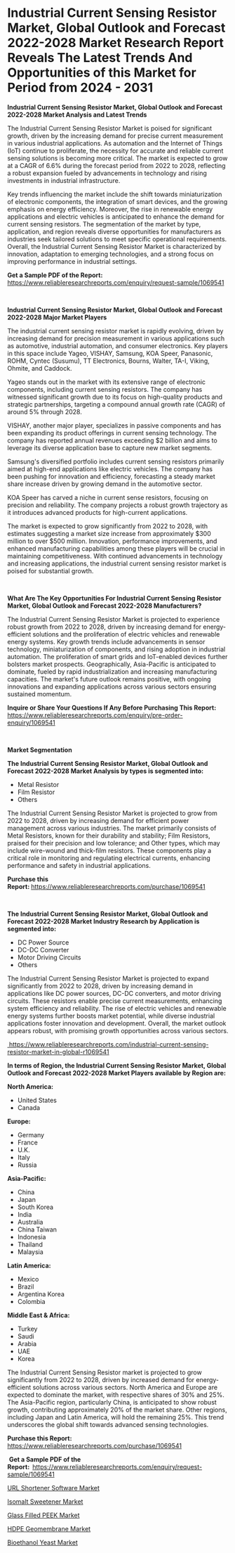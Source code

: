 <p><h1>Industrial Current Sensing Resistor Market, Global Outlook and Forecast 2022-2028 Market Research Report Reveals The Latest Trends And Opportunities of this Market for Period from 2024 - 2031</h1></p><p><strong>Industrial Current Sensing Resistor Market, Global Outlook and Forecast 2022-2028 Market Analysis and Latest Trends</strong></p>
<p><p>The Industrial Current Sensing Resistor Market is poised for significant growth, driven by the increasing demand for precise current measurement in various industrial applications. As automation and the Internet of Things (IoT) continue to proliferate, the necessity for accurate and reliable current sensing solutions is becoming more critical. The market is expected to grow at a CAGR of 6.6% during the forecast period from 2022 to 2028, reflecting a robust expansion fueled by advancements in technology and rising investments in industrial infrastructure.</p><p>Key trends influencing the market include the shift towards miniaturization of electronic components, the integration of smart devices, and the growing emphasis on energy efficiency. Moreover, the rise in renewable energy applications and electric vehicles is anticipated to enhance the demand for current sensing resistors. The segmentation of the market by type, application, and region reveals diverse opportunities for manufacturers as industries seek tailored solutions to meet specific operational requirements. Overall, the Industrial Current Sensing Resistor Market is characterized by innovation, adaptation to emerging technologies, and a strong focus on improving performance in industrial settings.</p></p>
<p><strong>Get a Sample PDF of the Report:&nbsp;</strong> <a href="https://www.reliableresearchreports.com/enquiry/request-sample/1069541">https://www.reliableresearchreports.com/enquiry/request-sample/1069541</a></p>
<p>&nbsp;</p>
<p><strong>Industrial Current Sensing Resistor Market, Global Outlook and Forecast 2022-2028 Major Market Players</strong></p>
<p><p>The industrial current sensing resistor market is rapidly evolving, driven by increasing demand for precision measurement in various applications such as automotive, industrial automation, and consumer electronics. Key players in this space include Yageo, VISHAY, Samsung, KOA Speer, Panasonic, ROHM, Cyntec (Susumu), TT Electronics, Bourns, Walter, TA-I, Viking, Ohmite, and Caddock.</p><p>Yageo stands out in the market with its extensive range of electronic components, including current sensing resistors. The company has witnessed significant growth due to its focus on high-quality products and strategic partnerships, targeting a compound annual growth rate (CAGR) of around 5% through 2028.</p><p>VISHAY, another major player, specializes in passive components and has been expanding its product offerings in current sensing technology. The company has reported annual revenues exceeding $2 billion and aims to leverage its diverse application base to capture new market segments.</p><p>Samsung's diversified portfolio includes current sensing resistors primarily aimed at high-end applications like electric vehicles. The company has been pushing for innovation and efficiency, forecasting a steady market share increase driven by growing demand in the automotive sector.</p><p>KOA Speer has carved a niche in current sense resistors, focusing on precision and reliability. The company projects a robust growth trajectory as it introduces advanced products for high-current applications.</p><p>The market is expected to grow significantly from 2022 to 2028, with estimates suggesting a market size increase from approximately $300 million to over $500 million. Innovation, performance improvements, and enhanced manufacturing capabilities among these players will be crucial in maintaining competitiveness. With continued advancements in technology and increasing applications, the industrial current sensing resistor market is poised for substantial growth.</p></p>
<p>&nbsp;</p>
<p><strong>What Are The Key Opportunities For Industrial Current Sensing Resistor Market, Global Outlook and Forecast 2022-2028 Manufacturers?</strong></p>
<p><p>The Industrial Current Sensing Resistor Market is projected to experience robust growth from 2022 to 2028, driven by increasing demand for energy-efficient solutions and the proliferation of electric vehicles and renewable energy systems. Key growth trends include advancements in sensor technology, miniaturization of components, and rising adoption in industrial automation. The proliferation of smart grids and IoT-enabled devices further bolsters market prospects. Geographically, Asia-Pacific is anticipated to dominate, fueled by rapid industrialization and increasing manufacturing capacities. The market's future outlook remains positive, with ongoing innovations and expanding applications across various sectors ensuring sustained momentum.</p></p>
<p><strong>Inquire or Share Your Questions If Any Before Purchasing This Report:</strong> <a href="https://www.reliableresearchreports.com/enquiry/pre-order-enquiry/1069541">https://www.reliableresearchreports.com/enquiry/pre-order-enquiry/1069541</a></p>
<p>&nbsp;</p>
<p><strong>Market Segmentation</strong></p>
<p><strong>The Industrial Current Sensing Resistor Market, Global Outlook and Forecast 2022-2028 Market Analysis by types is segmented into:</strong></p>
<p><ul><li>Metal Resistor</li><li>Film Resistor</li><li>Others</li></ul></p>
<p><p>The Industrial Current Sensing Resistor Market is projected to grow from 2022 to 2028, driven by increasing demand for efficient power management across various industries. The market primarily consists of Metal Resistors, known for their durability and stability; Film Resistors, praised for their precision and low tolerance; and Other types, which may include wire-wound and thick-film resistors. These components play a critical role in monitoring and regulating electrical currents, enhancing performance and safety in industrial applications.</p></p>
<p><strong>Purchase this Report:&nbsp;</strong><a href="https://www.reliableresearchreports.com/purchase/1069541">https://www.reliableresearchreports.com/purchase/1069541</a></p>
<p>&nbsp;</p>
<p><strong>The Industrial Current Sensing Resistor Market, Global Outlook and Forecast 2022-2028 Market Industry Research by Application is segmented into:</strong></p>
<p><ul><li>DC Power Source</li><li>DC-DC Converter</li><li>Motor Driving Circuits</li><li>Others</li></ul></p>
<p><p>The Industrial Current Sensing Resistor Market is projected to expand significantly from 2022 to 2028, driven by increasing demand in applications like DC power sources, DC-DC converters, and motor driving circuits. These resistors enable precise current measurements, enhancing system efficiency and reliability. The rise of electric vehicles and renewable energy systems further boosts market potential, while diverse industrial applications foster innovation and development. Overall, the market outlook appears robust, with promising growth opportunities across various sectors.</p></p>
<p><a href="https://www.reliableresearchreports.com/industrial-current-sensing-resistor-market-in-global-r1069541">&nbsp;https://www.reliableresearchreports.com/industrial-current-sensing-resistor-market-in-global-r1069541</a></p>
<p><strong>In terms of Region, the Industrial Current Sensing Resistor Market, Global Outlook and Forecast 2022-2028 Market Players available by Region are:</strong></p>
<p>
    <p> <strong> North America: </strong>
        <ul>
            <li>United States</li>
            <li>Canada</li>
        </ul>
        </p> 
    <p> <strong> Europe: </strong>
        <ul>
            <li>Germany</li>
            <li>France</li>
            <li>U.K.</li>
            <li>Italy</li>
            <li>Russia</li>
        </ul>
        </p> 
    <p> <strong> Asia-Pacific: </strong>
        <ul>
            <li>China</li>
            <li>Japan</li>
            <li>South Korea</li>
            <li>India</li>
            <li>Australia</li>
            <li>China Taiwan</li>
            <li>Indonesia</li>
            <li>Thailand</li>
            <li>Malaysia</li>
        </ul>
        </p> 
    <p> <strong> Latin America: </strong>
        <ul>
            <li>Mexico</li>
            <li>Brazil</li>
            <li>Argentina Korea</li>
            <li>Colombia</li>
        </ul>
        </p> 
    <p> <strong> Middle East & Africa: </strong>
        <ul>
            <li>Turkey</li>
            <li>Saudi</li>
            <li>Arabia</li>
            <li>UAE</li>
            <li>Korea</li>
        </ul>
    </p>
    </p>
<p><p>The Industrial Current Sensing Resistor market is projected to grow significantly from 2022 to 2028, driven by increased demand for energy-efficient solutions across various sectors. North America and Europe are expected to dominate the market, with respective shares of 30% and 25%. The Asia-Pacific region, particularly China, is anticipated to show robust growth, contributing approximately 20% of the market share. Other regions, including Japan and Latin America, will hold the remaining 25%. This trend underscores the global shift towards advanced sensing technologies.</p></p>
<p><strong>Purchase this Report: </strong><a href="https://www.reliableresearchreports.com/purchase/1069541">https://www.reliableresearchreports.com/purchase/1069541</a></p>
<p>&nbsp;<strong>Get a Sample PDF of the Report:&nbsp;&nbsp;</strong><a href="https://www.reliableresearchreports.com/enquiry/request-sample/1069541">https://www.reliableresearchreports.com/enquiry/request-sample/1069541</a></p>
<p><strong></strong></p>
<p><p><a href="https://www.linkedin.com/pulse/url-shortener-software-market-size-type-on-premisescloud-based-mxyqe?trackingId=6Le7k7O1Ssi1euTDBe8qQg%3D%3D">URL Shortener Software Market</a></p><p><a href="https://medium.com/@samantha.welch56767/this-isomalt-sweetener-market-research-report-evaluates-the-key-market-trends-drivers-and-4b5fc02bf073">Isomalt Sweetener Market</a></p><p><a href="https://issuu.com/reportprime-2/docs/glass-filled-peek-market-size-2030._49e255b1575fb4">Glass Filled PEEK Market</a></p><p><a href="https://issuu.com/reportprime-2/docs/hdpe-geomembrane-market-size-2030.p_59a70c09a4789b">HDPE Geomembrane Market</a></p><p><a href="https://medium.com/@samantha.welch56767/the-bioethanol-yeast-market-has-witnessed-significant-growth-in-recent-years-and-this-trend-is-89220400eb67">Bioethanol Yeast Market</a></p></p>